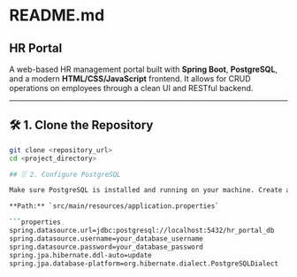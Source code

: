 # README.md

## HR Portal

A web-based HR management portal built with **Spring Boot**, **PostgreSQL**, and a modern **HTML/CSS/JavaScript** frontend. It allows for CRUD operations on employees through a clean UI and RESTful backend.

---

## 🛠️ 1. Clone the Repository

```bash
git clone <repository_url>
cd <project_directory>

## 🗄️ 2. Configure PostgreSQL

Make sure PostgreSQL is installed and running on your machine. Create a database named `hr_portal_db` (or any name you prefer). Update your database credentials in the following file:

**Path:** `src/main/resources/application.properties`

```properties
spring.datasource.url=jdbc:postgresql://localhost:5432/hr_portal_db
spring.datasource.username=your_database_username
spring.datasource.password=your_database_password
spring.jpa.hibernate.ddl-auto=update
spring.jpa.database-platform=org.hibernate.dialect.PostgreSQLDialect










